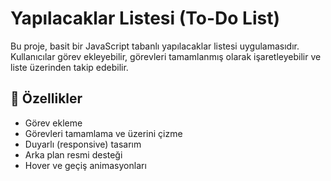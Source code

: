 # Yapılacaklar Listesi (To-Do List)

Bu proje, basit bir JavaScript tabanlı yapılacaklar listesi uygulamasıdır. Kullanıcılar görev ekleyebilir, görevleri tamamlanmış olarak işaretleyebilir ve liste üzerinden takip edebilir.

## 🔧 Özellikler

- Görev ekleme
- Görevleri tamamlama ve üzerini çizme
- Duyarlı (responsive) tasarım
- Arka plan resmi desteği
- Hover ve geçiş animasyonları

